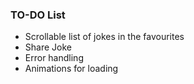 ### TO-DO List
 - Scrollable list of jokes in the favourites
 - Share Joke
 - Error handling
 - Animations for loading

